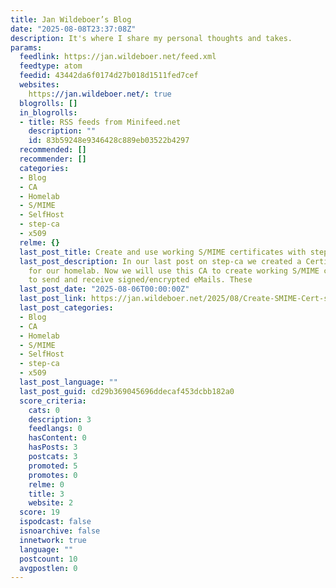 ```yaml
---
title: Jan Wildeboer’s Blog
date: "2025-08-08T23:37:08Z"
description: It's where I share my personal thoughts and takes.
params:
  feedlink: https://jan.wildeboer.net/feed.xml
  feedtype: atom
  feedid: 43442da6f0174d27b018d1511fed7cef
  websites:
    https://jan.wildeboer.net/: true
  blogrolls: []
  in_blogrolls:
  - title: RSS feeds from Minifeed.net
    description: ""
    id: 83b59248e9346428c889eb03522b4297
  recommended: []
  recommender: []
  categories:
  - Blog
  - CA
  - Homelab
  - S/MIME
  - SelfHost
  - step-ca
  - x509
  relme: {}
  last_post_title: Create and use working S/MIME certificates with step-ca
  last_post_description: In our last post on step-ca we created a Certificate Authority
    for our homelab. Now we will use this CA to create working S/MIME certificates
    to send and receive signed/encrypted eMails. These
  last_post_date: "2025-08-06T00:00:00Z"
  last_post_link: https://jan.wildeboer.net/2025/08/Create-SMIME-Cert-stepca/
  last_post_categories:
  - Blog
  - CA
  - Homelab
  - S/MIME
  - SelfHost
  - step-ca
  - x509
  last_post_language: ""
  last_post_guid: cd29b369045696ddecaf453dcbb182a0
  score_criteria:
    cats: 0
    description: 3
    feedlangs: 0
    hasContent: 0
    hasPosts: 3
    postcats: 3
    promoted: 5
    promotes: 0
    relme: 0
    title: 3
    website: 2
  score: 19
  ispodcast: false
  isnoarchive: false
  innetwork: true
  language: ""
  postcount: 10
  avgpostlen: 0
---
```

